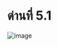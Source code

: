 # ด่านที่ 5.1
![image](https://user-images.githubusercontent.com/92083472/145680368-3926e302-f124-46c7-8a1d-7545f00890ec.png)
